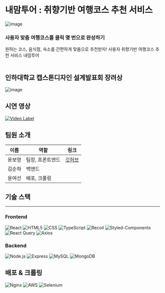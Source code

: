 내맘투어 : 취향기반 여행코스 추천 서비스
====
![image](https://github.com/Inha-onestep/MyOwnTour/assets/87300419/3bb46885-9809-4012-9669-af640a3ba9fb)<br/>
### 사용자 맞춤 여행코스를 클릭 몇 번으로 완성하기
원하는 코스, 음식점, 숙소를 간편하게 맞춤으로 추천받자! 사용자 취향기반 여행코스 추천 서비스 내맘투어<br/><br/>

## 인하대학교 캡스톤디자인 설계발표회 장려상
![image](https://github.com/Inha-onestep/MyOwnTour/assets/87300419/328e2215-d31f-41bd-b076-5f7db95db944)

## 시연 영상
[![Video Label](http://img.youtube.com/vi/hA-6dIbXYBE/0.jpg)](https://youtu.be/hA-6dIbXYBE)
## 팀원 소개
|이름|역할|링크|
|------|---|---|
|윤보영| 팀장, 프론트엔드|[깃허브](https://github.com/BoyoungYun)|
|김순하| 백엔드||
|윤여선| 배포, 크롤링||

## 기술 스택
---
### Frontend
![React](https://img.shields.io/badge/-React-61DAFB?style=flat-square&logo=React&logoColor=white)
![HTML5](https://img.shields.io/badge/html5-E34F26?style=flat-for-the-badge&logo=html5&logoColor=white)
![CSS](https://img.shields.io/badge/css-1572B6?style=flat-for-the-badge&logo=css3&logoColor=white)
![TypeScript](https://img.shields.io/badge/-TypeScript-3178C6?style=flat-square&logo=TypeScript&logoColor=white)
![Recoil](https://img.shields.io/badge/-Recoil-764ABC?style=flat-square&logo=Recoil&logoColor=white)
![Styled-Components](https://img.shields.io/badge/-Styled_Components-DB7093?style=flat-square&logo=styled-components&logoColor=white)
![React Query](https://img.shields.io/badge/-React_Query-ff4154?style=flat-square&logo=React-Query&logoColor=white)
![Axios](https://img.shields.io/badge/-Axios-671ddf?style=flat-square&logo=axios&logoColor=white)

### Backend
![Node.js](https://img.shields.io/badge/node.js-339933?style=flat-for-the-badge&logo=Node.js&logoColor=white)
![Express](https://img.shields.io/badge/express-000000?style=flat-for-the-badge&logo=express&logoColor=white)
![MySQL](https://img.shields.io/badge/mysql-4479A1?style=flat-for-the-badge&logo=mysql&logoColor=white)
![MongoDB](https://img.shields.io/badge/mongoDB-47A248?style=flat-for-the-badge&logo=MongoDB&logoColor=white)

## 배포 & 크롤링
![Nginx](https://img.shields.io/badge/nginx-%23009639.svg?style=flat-for-the-badge&logo=nginx&logoColor=white)
![AWS](https://img.shields.io/badge/amazonaws-232F3E?style=flat-for-the-badge&logo=amazonaws&logoColor=white)
![Selenium](https://img.shields.io/badge/Selenium-43B02A?style=flat-for-the-badge&logo=Selenium&logoColor=white)

